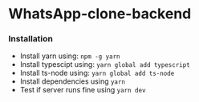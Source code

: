# WhatsApp-clone-backend

### Installation
- Install yarn using: `npm -g yarn`
- Install typescipt using: `yarn global add typescript`
- Install ts-node using: `yarn global add ts-node`
- Install dependencies using `yarn`
- Test if server runs fine using `yarn dev`